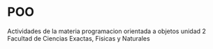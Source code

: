 # POO
Actividades de la materia programacion orientada a objetos unidad 2
Facultad de Ciencias Exactas, Fisicas y Naturales
